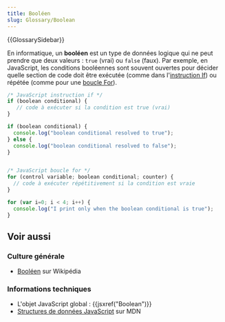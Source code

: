 ```yaml
---
title: Booléen
slug: Glossary/Boolean
---
```


{{GlossarySidebar}}

En informatique, un **booléen** est un type de données logique qui ne peut prendre que deux valeurs : `true` (vrai) ou `false` (faux). Par exemple, en JavaScript, les conditions booléennes sont souvent ouvertes pour décider quelle section de code doit être exécutée (comme dans l'[instruction If](/fr/docs/Web/JavaScript/Reference/Instructions/if...else)) ou répétée (comme pour une [boucle For](/fr/docs/Web/JavaScript/Reference/Instructions/for)).

```js
/* JavaScript instruction if */
if (boolean conditional) {
   // code à exécuter si la condition est true (vrai)
}

if (boolean conditional) {
  console.log("boolean conditional resolved to true");
} else {
  console.log("boolean conditional resolved to false");
}


/* JavaScript boucle for */
for (control variable; boolean conditional; counter) {
  // code à exécuter répétitivement si la condition est vraie
}

for (var i=0; i < 4; i++) {
  console.log("I print only when the boolean conditional is true");
}
```

## Voir aussi

### Culture générale

- [Booléen](http://fr.wikipedia.org/wiki/Booléen) sur Wikipédia

### Informations techniques

- L'objet JavaScript global : {{jsxref("Boolean")}}
- [Structures de données JavaScript](/fr/docs/Web/JavaScript/Structures_de_données) sur MDN
